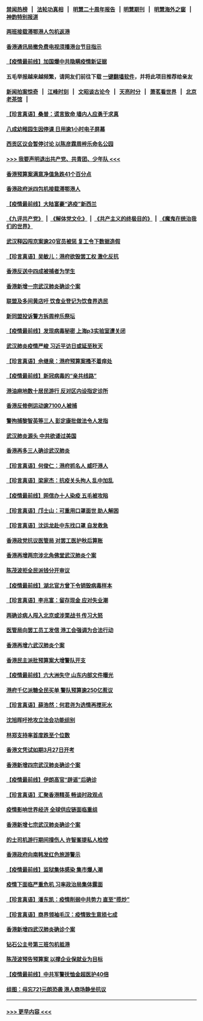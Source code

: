 #### [禁闻热榜](热点新闻.md?=0)  &nbsp;&nbsp;|&nbsp;&nbsp; [法轮功真相](https://github.com/gfw-breaker/truth/blob/master/README.md?=0) &nbsp;&nbsp;|&nbsp;&nbsp; [明慧二十周年报告](https://github.com/gfw-breaker/mh-reports/blob/master/README.md?=0) &nbsp;&nbsp;|&nbsp;&nbsp;[明慧期刊](https://github.com/gfw-breaker/mh-qikan) &nbsp;&nbsp;|&nbsp;&nbsp; [明慧海外之窗](https://github.com/gfw-breaker/mh-news/blob/master/README.md?=0) &nbsp;&nbsp;|&nbsp;&nbsp; [神韵特别报道](https://github.com/gfw-breaker/mh-news/blob/master/shenyun.md?=0)
#### [两班接载滞鄂港人包机返港](../pages/nsc415/n11915855.md?t=03060902) 
#### [香港通讯局撤免费电视须播港台节目指示](../pages/nsc415/n11915831.md?t=03060902) 
#### [【疫情最前线】加国爆中共隐瞒疫情新证据](../pages/nsc415/n11915482.md?t=03060902) 
#### 五毛举报越来越频繁，请网友们前往下载 [一键翻墙软件](https://github.com/gfw-breaker/ssr-accounts)，并将此项目推荐给亲友
#### [新闻拍案惊奇](https://github.com/gfw-breaker/banned-news/blob/master/pages/link4.md) &nbsp;&nbsp;|&nbsp;&nbsp; [江峰时刻](https://github.com/gfw-breaker/banned-news/blob/master/pages/link4.md) &nbsp;&nbsp;|&nbsp;&nbsp; [文昭谈古论今](https://github.com/gfw-breaker/banned-news/blob/master/pages/link4.md) &nbsp;&nbsp;|&nbsp;&nbsp; [天亮时分](https://github.com/gfw-breaker/banned-news/blob/master/pages/link4.md) &nbsp;&nbsp;|&nbsp;&nbsp; [萧茗看世界](https://github.com/gfw-breaker/banned-news/blob/master/pages/link4.md) &nbsp;&nbsp;|&nbsp;&nbsp; [北京老茶馆](https://github.com/gfw-breaker/banned-news/blob/master/pages/link4.md) &nbsp;&nbsp;|&nbsp;&nbsp; 
#### [【珍言真语】桑普：谎言致命 墙内人应勇于求真](../pages/nsc415/n11915169.md?t=03060902) 
#### [八成幼稚园生因停课 日用逾1小时电子屏幕](../pages/nsc415/n11913263.md?t=03060902) 
#### [西贡区议会暂停讨论 以陈彦霖周梓乐命名公园](../pages/nsc415/n11913248.md?t=03060902) 
#### [>>> 我要声明退出共产党、共青团、少年队 <<<](https://github.com/begood0513/goodnews/blob/master/quit/letter.md) 
#### [香港预算案满意净值急跌41个百分点](../pages/nsc415/n11913236.md?t=03060902) 
#### [香港政府派四包机接载滞鄂港人](../pages/nsc415/n11913211.md?t=03060902) 
#### [【疫情最前线】大陆富豪“逃疫”新西兰](../pages/nsc415/n11913160.md?t=03060902) 
#### [《九评共产党》](https://github.com/begood0513/9ping.md/blob/master/README.md) &nbsp;|&nbsp; [《解体党文化》](../../../../jtdwh.md/blob/master/README.md)  &nbsp;|&nbsp; [《共产主义的终极目的》](../../../../gczydzjmd.md/blob/master/README.md) &nbsp;|&nbsp; [《魔鬼在统治我们的世界》](../../../../mgztzwmdsj.md/blob/master/README.md) 
#### [武汉释囚闯京案逾20官员被惩 复工令下数据造假](../pages/nsc415/n11912743.md?t=03060902) 
#### [【珍言真语】吴敏儿：港府欲毁罢工权 激化反抗](../pages/nsc415/n11912457.md?t=03060902) 
#### [香港反送中四成被捕者为学生](../pages/nsc415/n11910730.md?t=03060902) 
#### [香港新增一宗武汉肺炎确诊个案](../pages/nsc415/n11910724.md?t=03060902) 
#### [联盟及多间黄店吁 饮食业登记为饮食界选民](../pages/nsc415/n11910718.md?t=03060902) 
#### [新同盟投诉警方拆周梓乐祭坛](../pages/nsc415/n11910707.md?t=03060902) 
#### [【疫情最前线】发现病毒秘密 上海p3实验室遭关闭](../pages/nsc415/n11910640.md?t=03060902) 
#### [武汉肺炎疫情严峻 习近平访日或延至秋天](../pages/nsc415/n11910570.md?t=03060902) 
#### [【珍言真语】佘继泉：港府预算案搔不着痒处](../pages/nsc415/n11910011.md?t=03060902) 
#### [【疫情最前线】新冠病毒的“亲共线路”](../pages/nsc415/n11907734.md?t=03060902) 
#### [港油麻地数十居民游行 反对区内设指定诊所](../pages/nsc415/n11907900.md?t=03060902) 
#### [香港反修例运动逾7100人被捕](../pages/nsc415/n11907922.md?t=03060902) 
#### [警拘捕黎智英等三人 彭定康批做法令人发指](../pages/nsc415/n11907905.md?t=03060902) 
#### [武汉肺炎源头 中共欲诿过美国](../pages/nsc415/n11907665.md?t=03060902) 
#### [香港再多三人确诊武汉肺炎](../pages/nsc415/n11907846.md?t=03060902) 
#### [【珍言真语】何俊仁：港府抓名人 威吓港人](../pages/nsc415/n11907561.md?t=03060902) 
#### [【珍言真语】梁家杰：抗疫关头拘人 乱中加乱](../pages/nsc415/n11907444.md?t=03060902) 
#### [【疫情最前线】网信办十人染疫 五毛被攻陷](../pages/nsc415/n11903757.md?t=03060902) 
#### [【珍言真语】邝士山：可重用口罩面世 助人解困](../pages/nsc415/n11903875.md?t=03060902) 
#### [【珍言真语】沈运龙赴中东找口罩 自发救急](../pages/nsc415/n11903291.md?t=03060902) 
#### [香港政党抗议医管局 对罢工医护秋后算账](../pages/nsc415/n11901746.md?t=03060902) 
#### [香港再增两宗涉北角佛堂武汉肺炎个案](../pages/nsc415/n11901737.md?t=03060902) 
#### [陈茂波拒全民派钱分开审议](../pages/nsc415/n11901672.md?t=03060902) 
#### [【疫情最前线】湖北官方曾下令销毁病毒样本](../pages/nsc415/n11901518.md?t=03060902) 
#### [【珍言真语】李兆富：留存现金 应对失业潮](../pages/nsc415/n11901448.md?t=03060902) 
#### [两确诊病人闯入北京或涉栗战书 传习大怒](../pages/nsc415/n11901180.md?t=03060902) 
#### [医管局向罢工员工发信 港工会强调为合法行动](../pages/nsc415/n11898870.md?t=03060902) 
#### [香港再增六武汉肺炎个案](../pages/nsc415/n11898843.md?t=03060902) 
#### [香港民主派批预算案大增警队开支](../pages/nsc415/n11898813.md?t=03060902) 
#### [【疫情最前线】六大洲失守 山东内部文件曝光](../pages/nsc415/n11898455.md?t=03060902) 
#### [港府千亿派糖全民买单 警队预算逾250亿惹议](../pages/nsc415/n11898608.md?t=03060902) 
#### [【珍言真语】薛浩然：何君尧为选情再搅死水](../pages/nsc415/n11898269.md?t=03060902) 
#### [沈旭晖吁抢攻立法会功能组别](../pages/nsc415/n11896084.md?t=03060902) 
#### [林郑支持率首度跌至个位数](../pages/nsc415/n11896058.md?t=03060902) 
#### [香港文凭试如期3月27日开考](../pages/nsc415/n11896055.md?t=03060902) 
#### [香港新增四宗武汉肺炎确诊个案](../pages/nsc415/n11896040.md?t=03060902) 
#### [【疫情最前线】伊朗高官“辟谣”后确诊](../pages/nsc415/n11895902.md?t=03060902) 
#### [【珍言真语】汇聚香港精英 畅谈时政观点](../pages/nsc415/n11895733.md?t=03060902) 
#### [疫情影响世界经济 全球供应链面临重组](../pages/nsc415/n11895634.md?t=03060902) 
#### [香港新增七宗武汉肺炎确诊个案](../pages/nsc415/n11893498.md?t=03060902) 
#### [的士司机游行期间撞伤人 许智峯提私人检控](../pages/nsc415/n11893483.md?t=03060902) 
#### [香港政府向南韩发红色旅游警示](../pages/nsc415/n11893398.md?t=03060902) 
#### [【疫情最前线】监狱集体感染 集市爆人潮](../pages/nsc415/n11893181.md?t=03060902) 
#### [疫情下面临严重危机  习率政治局集体露面](../pages/nsc415/n11893305.md?t=03060902) 
#### [【珍言真语】潘东凯：疫情削弱中共势力 直至“揽炒”](../pages/nsc415/n11892866.md?t=03060902) 
#### [【珍言真语】商界领袖毛汉：疫情致生意损七成](../pages/nsc415/n11890348.md?t=03060902) 
#### [香港新增四武汉肺炎确诊个案](../pages/nsc415/n11890610.md?t=03060902) 
#### [钻石公主号第三班包机抵港](../pages/nsc415/n11890645.md?t=03060902) 
#### [陈茂波预告预算案 以撑企业保就业为目标](../pages/nsc415/n11890574.md?t=03060902) 
#### [【疫情最前线】中共军警抚恤金超医护40倍](../pages/nsc415/n11890458.md?t=03060902) 
#### [组图：毋忘721元朗恐袭 港人商场静坐抗议](../pages/nsc415/n11876882.md?t=03060902) 

----
#### [ >>> 更早内容 <<< ](../indexes/nsc415-earlier.md)
